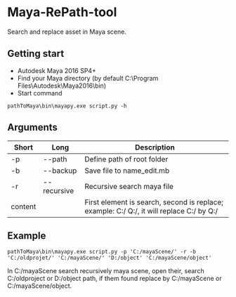 # Maya-RePath-tool
Search and replace asset in Maya scene.

## Getting start

- Autodesk Maya 2016 SP4+
- Find your Maya directory (by default C:\Program Files\Autodesk\Maya2016\bin)
- Start command 
```
pathToMaya\bin\mayapy.exe script.py -h
```

## Arguments

| Short   | Long        | Description                                                                              |
|---------|-------------|------------------------------------------------------------------------------------------|
| -p      | --path      | Define path of root folder                                                               |
| -b      | --backup    | Save file to name_edit.mb                                                                |
| -r      | --recursive | Recursive search maya file                                                               |
| content |             | First element is search, second is replace; example: C:/ Q:/, it will replace C:/ by Q:/ |

## Example

```
pathToMaya\bin\mayapy.exe script.py -p 'C:/mayaScene/' -r -b 'C:/oldprojet/' 'C:/mayaScene/' 'D:/object' 'C:/mayaScene/object'
```
In C:/mayaScene search recursively maya scene, open their, search C:/oldproject or D:/object path, if them found replace by C:/mayaScene or C:/mayaScene/object.